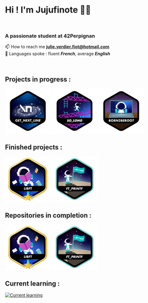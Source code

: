 # Hi ! I'm Jujufinote 👋😁
<br>

### A passionate student at 42Perpignan

📫 How to reach me **julie.verdier.fiot@hotmail.com** 
<br>👅 Languages spoke : fluent ***French***, average ***English***
<br>
<br>
<br>

## Projects in progress :
<img alt="badge of get_next_line" src="https://github.com/Jujufinote/42_badges_and_covers/blob/main/badges/get_next_linen.png"/> <img alt="badge of so_long" src="https://github.com/Jujufinote/42_badges_and_covers/blob/main/badges/so_longn.png"/> <img alt="badge of born2beroot" src="https://github.com/Jujufinote/42_badges_and_covers/blob/main/badges/born2berootn.png"/>

## Finished projects :
<img alt="badge of libft with bonus" src="https://github.com/Jujufinote/42_badges_and_covers/blob/main/badges/libftm.png"/> <img alt="badge of ft_printf" src="https://github.com/Jujufinote/42_badges_and_covers/blob/main/badges/ft_printfe.png"/>

## Repositories in completion :
<img alt="badge of libft with bonus" src="https://github.com/Jujufinote/42_badges_and_covers/blob/main/badges/libftm.png"/> <img alt="badge of ft_printf" src="https://github.com/Jujufinote/42_badges_and_covers/blob/main/badges/ft_printfe.png"/>

## Current learning :
[![Current learning](https://skillicons.dev/icons?i=c,html,markdown,git)](https://skillicons.dev)

<!---
Jujufinote/Jujufinote is a ✨ special ✨ repository because its `README.md` (this file) appears on your GitHub profile.
You can click the Preview link to take a look at your changes.
--->
